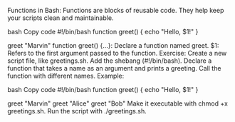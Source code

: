 Functions in Bash:
Functions are blocks of reusable code. They help keep your scripts clean and maintainable.

bash
Copy code
#!/bin/bash
function greet() {
echo "Hello, $1!"
}

greet "Marvin"
function greet() {...}: Declare a function named greet.
$1: Refers to the first argument passed to the function.
Exercise:
Create a new script file, like greetings.sh.
Add the shebang (#!/bin/bash).
Declare a function that takes a name as an argument and prints a greeting.
Call the function with different names.
Example:

bash
Copy code
#!/bin/bash
function greet() {
echo "Hello, $1!"
}

greet "Marvin"
greet "Alice"
greet "Bob"
Make it executable with chmod +x greetings.sh.
Run the script with ./greetings.sh.
